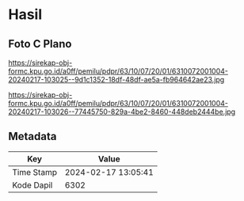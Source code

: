 # Hasil

## Foto C Plano

https://sirekap-obj-formc.kpu.go.id/a0ff/pemilu/pdpr/63/10/07/20/01/6310072001004-20240217-103025--9d1c1352-18df-48df-ae5a-fb964642ae23.jpg

https://sirekap-obj-formc.kpu.go.id/a0ff/pemilu/pdpr/63/10/07/20/01/6310072001004-20240217-103026--77445750-829a-4be2-8460-448deb2444be.jpg


## Metadata

| Key        | Value               |
| ---------- | ------------------- |
| Time Stamp | 2024-02-17 13:05:41 |
| Kode Dapil | 6302                |



